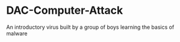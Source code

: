 # DAC-Computer-Attack
An introductory virus built by a group of boys learning the basics of malware
